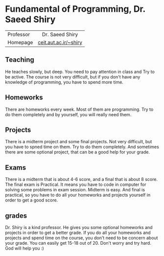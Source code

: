 # Fundamental of Programming, Dr. Saeed Shiry

|            |                            |
| ---------- |:--------------------------:|
| Professor  | Dr. Saeed Shiry            |
| Homepage   | [ceit.aut.ac.ir/~shiry](http://ceit.aut.ac.ir/~shiry) |


## Teaching
He teaches slowly, but deep. You need to pay attention in class and Try to be active.
The course is not very difficult, but if you don't have any knowledge of programming,
you have to spend more time.

## Homeworks
There are homeworks every week. Most of them are programming.
Try to do them completely and by yourself, you will really need them.

## Projects
There is a midterm project and some final projects. Not very difficult, but you have to spned time on them.
Try to do them completely. And sometimes there are some optional project, that can be a good help for your grade.

## Exams
There is a midterm that is about 4-6 score, and a final that is about 8 score.
The final exam is Practical. It means you have to code in computer for solving some problems in exam session.
Midterm is easy. And final is practical, so you have to do all your homeworks and projects 
yourself in order to get a good score.
 
## grades
Dr. Shiry is a kind professor. He gives you some optional homeworks and projects in order to get
a better grade. If you do all your homeworks and projects and spend time on the course, you don't need 
to be concern about your grade. You can easily get 15-18 out of 20.
Don't worry and try hard. God will help you :)
